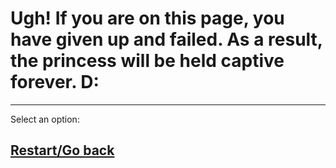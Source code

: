 # Ugh! If you are on this page, you have given up and failed. As a result, the princess will be held captive forever. D: 
--- 
Select an option: 
## [Restart/Go back](quest.md)